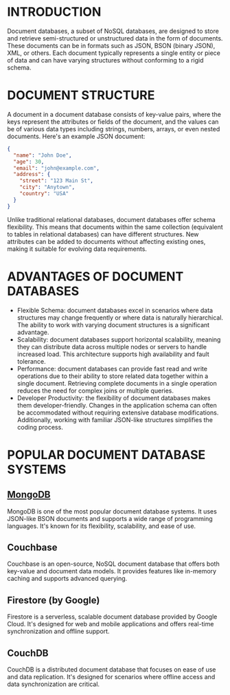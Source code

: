 # INTRODUCTION
Document databases, a subset of NoSQL databases, are designed to store and retrieve semi-structured or unstructured data in the form of documents. These documents can be in formats such as JSON, BSON (binary JSON), XML, or others. Each document typically represents a single entity or piece of data and can have varying structures without conforming to a rigid schema.

# DOCUMENT STRUCTURE
A document in a document database consists of key-value pairs, where the keys represent the attributes or fields of the document, and the values can be of various data types including strings, numbers, arrays, or even nested documents. Here's an example JSON document:

```json
{
  "name": "John Doe",
  "age": 30,
  "email": "john@example.com",
  "address": {
    "street": "123 Main St",
    "city": "Anytown",
    "country": "USA"
  }
}
```

Unlike traditional relational databases, document databases offer schema flexibility. This means that documents within the same collection (equivalent to tables in relational databases) can have different structures. New attributes can be added to documents without affecting existing ones, making it suitable for evolving data requirements.

# ADVANTAGES OF DOCUMENT DATABASES
- Flexible Schema: document databases excel in scenarios where data structures may change frequently or where data is naturally hierarchical. The ability to work with varying document structures is a significant advantage. 
- Scalability: document databases support horizontal scalability, meaning they can distribute data across multiple nodes or servers to handle increased load. This architecture supports high availability and fault tolerance. 
- Performance: document databases can provide fast read and write operations due to their ability to store related data together within a single document. Retrieving complete documents in a single operation reduces the need for complex joins or multiple queries. 
- Developer Productivity: the flexibility of document databases makes them developer-friendly. Changes in the application schema can often be accommodated without requiring extensive database modifications. Additionally, working with familiar JSON-like structures simplifies the coding process.

# POPULAR DOCUMENT DATABASE SYSTEMS
## [MongoDB](https://github.com/ManuMyGit/CodingTutorials/tree/main/database/nosql/document/mongodb)
MongoDB is one of the most popular document database systems. It uses JSON-like BSON documents and supports a wide range of programming languages. It's known for its flexibility, scalability, and ease of use.

## Couchbase
Couchbase is an open-source, NoSQL document database that offers both key-value and document data models. It provides features like in-memory caching and supports advanced querying.

## Firestore (by Google)
Firestore is a serverless, scalable document database provided by Google Cloud. It's designed for web and mobile applications and offers real-time synchronization and offline support.

## CouchDB
CouchDB is a distributed document database that focuses on ease of use and data replication. It's designed for scenarios where offline access and data synchronization are critical.